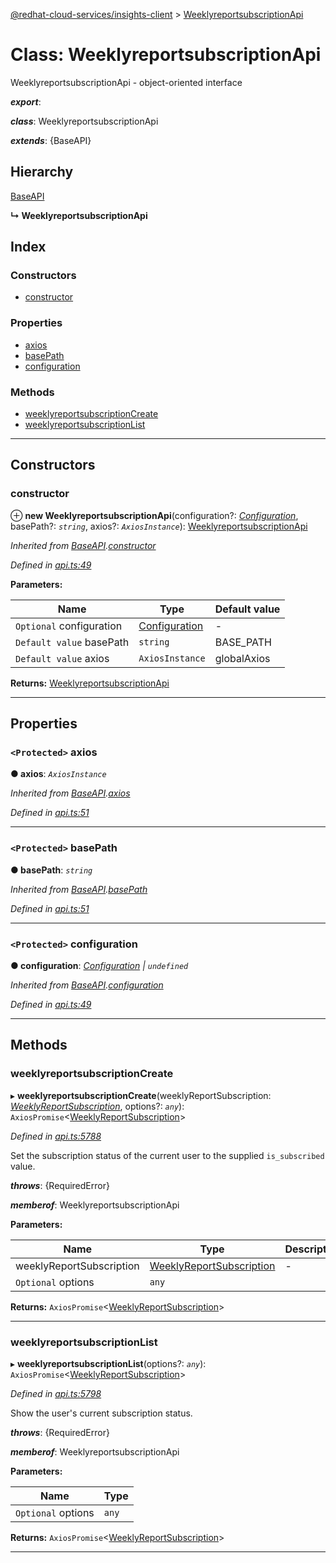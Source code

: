 [@redhat-cloud-services/insights-client](../README.md) > [WeeklyreportsubscriptionApi](../classes/weeklyreportsubscriptionapi.md)

# Class: WeeklyreportsubscriptionApi

WeeklyreportsubscriptionApi - object-oriented interface

*__export__*: 

*__class__*: WeeklyreportsubscriptionApi

*__extends__*: {BaseAPI}

## Hierarchy

 [BaseAPI](baseapi.md)

**↳ WeeklyreportsubscriptionApi**

## Index

### Constructors

* [constructor](weeklyreportsubscriptionapi.md#constructor)

### Properties

* [axios](weeklyreportsubscriptionapi.md#axios)
* [basePath](weeklyreportsubscriptionapi.md#basepath)
* [configuration](weeklyreportsubscriptionapi.md#configuration)

### Methods

* [weeklyreportsubscriptionCreate](weeklyreportsubscriptionapi.md#weeklyreportsubscriptioncreate)
* [weeklyreportsubscriptionList](weeklyreportsubscriptionapi.md#weeklyreportsubscriptionlist)

---

## Constructors

<a id="constructor"></a>

###  constructor

⊕ **new WeeklyreportsubscriptionApi**(configuration?: *[Configuration](configuration.md)*, basePath?: *`string`*, axios?: *`AxiosInstance`*): [WeeklyreportsubscriptionApi](weeklyreportsubscriptionapi.md)

*Inherited from [BaseAPI](baseapi.md).[constructor](baseapi.md#constructor)*

*Defined in [api.ts:49](https://github.com/RedHatInsights/javascript-clients/blob/master/packages/insights/api.ts#L49)*

**Parameters:**

| Name | Type | Default value |
| ------ | ------ | ------ |
| `Optional` configuration | [Configuration](configuration.md) | - |
| `Default value` basePath | `string` |  BASE_PATH |
| `Default value` axios | `AxiosInstance` |  globalAxios |

**Returns:** [WeeklyreportsubscriptionApi](weeklyreportsubscriptionapi.md)

___

## Properties

<a id="axios"></a>

### `<Protected>` axios

**● axios**: *`AxiosInstance`*

*Inherited from [BaseAPI](baseapi.md).[axios](baseapi.md#axios)*

*Defined in [api.ts:51](https://github.com/RedHatInsights/javascript-clients/blob/master/packages/insights/api.ts#L51)*

___
<a id="basepath"></a>

### `<Protected>` basePath

**● basePath**: *`string`*

*Inherited from [BaseAPI](baseapi.md).[basePath](baseapi.md#basepath)*

*Defined in [api.ts:51](https://github.com/RedHatInsights/javascript-clients/blob/master/packages/insights/api.ts#L51)*

___
<a id="configuration"></a>

### `<Protected>` configuration

**● configuration**: *[Configuration](configuration.md) \| `undefined`*

*Inherited from [BaseAPI](baseapi.md).[configuration](baseapi.md#configuration)*

*Defined in [api.ts:49](https://github.com/RedHatInsights/javascript-clients/blob/master/packages/insights/api.ts#L49)*

___

## Methods

<a id="weeklyreportsubscriptioncreate"></a>

###  weeklyreportsubscriptionCreate

▸ **weeklyreportsubscriptionCreate**(weeklyReportSubscription: *[WeeklyReportSubscription](../interfaces/weeklyreportsubscription.md)*, options?: *`any`*): `AxiosPromise`<[WeeklyReportSubscription](../interfaces/weeklyreportsubscription.md)>

*Defined in [api.ts:5788](https://github.com/RedHatInsights/javascript-clients/blob/master/packages/insights/api.ts#L5788)*

Set the subscription status of the current user to the supplied `is_subscribed` value.

*__throws__*: {RequiredError}

*__memberof__*: WeeklyreportsubscriptionApi

**Parameters:**

| Name | Type | Description |
| ------ | ------ | ------ |
| weeklyReportSubscription | [WeeklyReportSubscription](../interfaces/weeklyreportsubscription.md) |  \- |
| `Optional` options | `any` |

**Returns:** `AxiosPromise`<[WeeklyReportSubscription](../interfaces/weeklyreportsubscription.md)>

___
<a id="weeklyreportsubscriptionlist"></a>

###  weeklyreportsubscriptionList

▸ **weeklyreportsubscriptionList**(options?: *`any`*): `AxiosPromise`<[WeeklyReportSubscription](../interfaces/weeklyreportsubscription.md)>

*Defined in [api.ts:5798](https://github.com/RedHatInsights/javascript-clients/blob/master/packages/insights/api.ts#L5798)*

Show the user's current subscription status.

*__throws__*: {RequiredError}

*__memberof__*: WeeklyreportsubscriptionApi

**Parameters:**

| Name | Type |
| ------ | ------ |
| `Optional` options | `any` |

**Returns:** `AxiosPromise`<[WeeklyReportSubscription](../interfaces/weeklyreportsubscription.md)>

___

